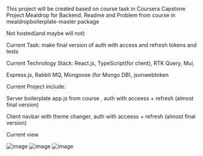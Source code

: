 
This project will be created based on course task in Coursera Capstone Project Mealdrop for Backend. Readme and Problem from course in mealdropboilerplate-master package

Not hosted(and maybe will not)

Current Task: 
 make final version of auth with access and refresh tokens and tests

Current Technology Stack: 
React.js, TypeScript(for client), RTK Query, Mui,

Express.js, Rabbit MQ, Mongoose (for Mongo DB), jsonwebtoken

Current Project include:

Server
    boilerplate app.js from course , auth with acceess + refresh (almost final version)

Client
     navbar with theme changer, auth with acceess + refresh (almost final version)
    
Current view

![image](https://user-images.githubusercontent.com/45923857/178811246-362b4dbd-8341-4446-9b71-8e889cd904fe.png)
![image](https://user-images.githubusercontent.com/45923857/178811285-2aef0dcb-b1c5-47b9-9a6e-a1dfae3196ee.png)
![image](https://user-images.githubusercontent.com/45923857/178811339-06555c13-f025-45e7-9e4e-60561cd96866.png)


